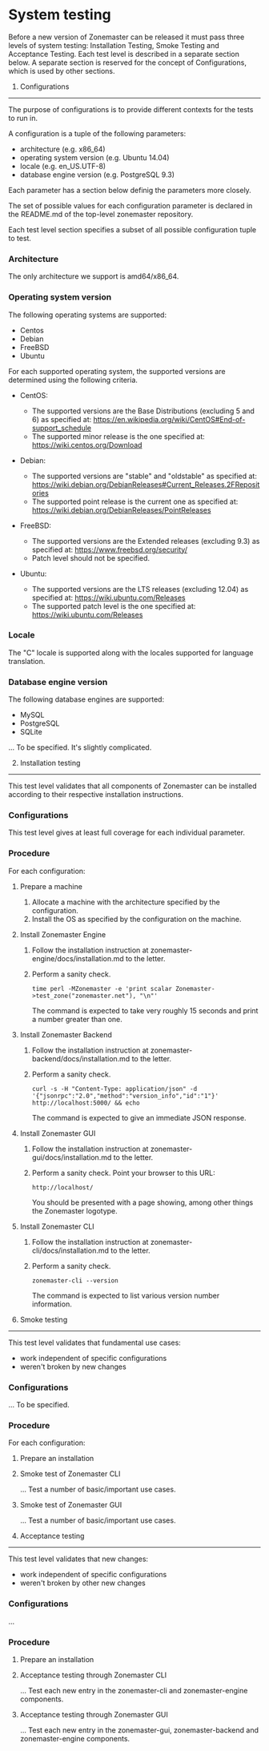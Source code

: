 System testing
==============
Before a new version of Zonemaster can be released it must pass three levels of
system testing: Installation Testing, Smoke Testing and Acceptance Testing.
Each test level is described in a separate section below. A separate section is
reserved for the concept of Configurations, which is used by other sections.


1. Configurations
-----------------
The purpose of configurations is to provide different contexts for the tests to
run in.

A configuration is a tuple of the following parameters:

* architecture (e.g. x86_64)
* operating system version (e.g. Ubuntu 14.04)
* locale (e.g. en_US.UTF-8)
* database engine version (e.g. PostgreSQL 9.3)

Each parameter has a section below definig the parameters more closely.

The set of possible values for each configuration parameter is declared in the
README.md of the top-level zonemaster repository.

Each test level section specifies a subset of all possible configuration tuple
to test.


### Architecture

The only architecture we support is amd64/x86_64.


### Operating system version

The following operating systems are supported:

* Centos
* Debian
* FreeBSD
* Ubuntu

For each supported operating system, the supported versions are determined using
the following criteria.

* CentOS:
  * The supported versions are the Base Distributions (excluding 5 and 6) as
    specified at: 
    https://en.wikipedia.org/wiki/CentOS#End-of-support_schedule
  * The supported minor release is the one specified at:
    https://wiki.centos.org/Download

* Debian:
  * The supported versions are "stable" and "oldstable" as specified at: 
    https://wiki.debian.org/DebianReleases#Current_Releases.2FRepositories
  * The supported point release is the current one as specified at:
    https://wiki.debian.org/DebianReleases/PointReleases

* FreeBSD:
  * The supported versions are the Extended releases (excluding 9.3) as
    specified at: https://www.freebsd.org/security/
  * Patch level should not be specified.

* Ubuntu:
  * The supported versions are the LTS releases (excluding 12.04) as specified
    at: https://wiki.ubuntu.com/Releases
  * The supported patch level is the one specified at:
    https://wiki.ubuntu.com/Releases


### Locale

The "C" locale is supported along with the locales supported for language
translation.


### Database engine version

The following database engines are supported:

* MySQL
* PostgreSQL
* SQLite

... To be specified. It's slightly complicated.



2. Installation testing
-----------------------
This test level validates that all components of Zonemaster can be installed
according to their respective installation instructions.


### Configurations

This test level gives at least full coverage for each individual parameter.


### Procedure

For each configuration:

1. Prepare a machine
   1. Allocate a machine with the architecture specified by the configuration.
   2. Install the OS as specified by the configuration on the machine.

2. Install Zonemaster Engine
   1. Follow the installation instruction at zonemaster-engine/docs/installation.md
      to the letter.
   2. Perform a sanity check.

      ```
      time perl -MZonemaster -e 'print scalar Zonemaster->test_zone("zonemaster.net"), "\n"'
      ```

      The command is expected to take very roughly 15 seconds and print a number
      greater than one.

3. Install Zonemaster Backend
   1. Follow the installation instruction at zonemaster-backend/docs/installation.md
      to the letter.
   2. Perform a sanity check. 

      ```
      curl -s -H "Content-Type: application/json" -d '{"jsonrpc":"2.0","method":"version_info","id":"1"}' http://localhost:5000/ && echo
      ```

      The command is expected to give an immediate JSON response.

3. Install Zonemaster GUI
   1. Follow the installation instruction at zonemaster-gui/docs/installation.md
      to the letter.
   2. Perform a sanity check. Point your browser to this URL:

      ```
      http://localhost/
      ```

      You should be presented with a page showing, among other things the
      Zonemaster logotype.

4. Install Zonemaster CLI
   1. Follow the installation instruction at zonemaster-cli/docs/installation.md
      to the letter.
   2. Perform a sanity check.

      ```
      zonemaster-cli --version
      ```

      The command is expected to list various version number information.


3. Smoke testing
----------------
This test level validates that fundamental use cases:
* work independent of specific configurations
* weren't broken by new changes


### Configurations

... To be specified.


### Procedure

For each configuration:

1. Prepare an installation

2. Smoke test of Zonemaster CLI

   ... Test a number of basic/important use cases.

3. Smoke test of Zonemaster GUI

   ... Test a number of basic/important use cases.


4. Acceptance testing
---------------------
This test level validates that new changes:
 * work independent of specific configurations
 * weren't broken by other new changes


### Configurations

...


### Procedure

1. Prepare an installation

2. Acceptance testing through Zonemaster CLI

   ... Test each new entry in the zonemaster-cli and zonemaster-engine components.

3. Acceptance testing through Zonemaster GUI

   ... Test each new entry in the zonemaster-gui, zonemaster-backend and zonemaster-engine components.
